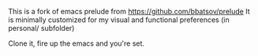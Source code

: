 This is a fork of emacs prelude from https://github.com/bbatsov/prelude
It is minimally customized for my visual and functional preferences (in personal/ subfolder)


Clone it, fire up the emacs and you're set.

